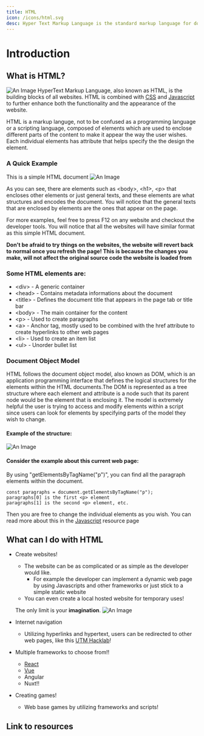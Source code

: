 ```yaml
---
title: HTML
icon: /icons/html.svg
desc: Hyper Text Markup Language is the standard markup language for documents designed to be displayed on web browsers!
---
```


# Introduction
<!-- <grid-1-x-2 :link="link" :img-src="img" :title="club" :desc="desc"></grid-1-x-2> -->
## What is HTML?
![An Image](https://www.edureka.co/blog/wp-content/uploads/2019/06/What-is-HTML.jpg)
HyperText Markup Language, also known as HTML, is the building blocks of all websites. HTML is combined with [CSS](../css) and [Javascript](../Javascript) to further enhance both the functionality and the appearance of the website. 

HTML is a markup languge, not to be confused as a programming language or a scripting language, composed of elements which are used to enclose different parts of the content to make it appear the way the user wishes. Each individual elements has attribute that helps specify the the design the element.

<grid-1-x-2 title="Difference between the three types of languages" reversed=true img-src="https://media.geeksforgeeks.org/wp-content/cdn-uploads/20190808164614/Programming-Language-vs-Scripting-Language-vs-Markup-Languages.png" link="https://www.geeksforgeeks.org/difference-between-programming-scripting-and-markup-languages/" desc="A quick read about the differences between the three types of languages" button="Check it out!"></grid-1-x-2>

### A Quick Example
This is a simple HTML document
![An Image](https://i.imgur.com/nmbniCJ.png)

As you can see, there are elements such as <body\>, <h1\>, <p\> that encloses other elements or just general texts, and these elements are what structures and encodes the document. You will notice that the general texts that are enclosed by elements are the ones that appear on the page. 

For more examples, feel free to press F12 on any website and checkout the developer tools. You will notice that all the websites will have similar format as this simple HTML document.

**Don't be afraid to try things on the websites, the website will revert back to normal once you refresh the page! This is because the changes you make, will not affect the original source code the website is loaded from**


### Some HTML elements are:
- <div\> -  A generic container
- <head\> - Contains metadata informations about the document
- <title\> - Defines the document title that appears in the page tab or title bar
- <body\> - The main container for the content
- <p\> - Used to create paragraphs
- <a\> - Anchor tag, mostly used to be combined with the href attribute to create hyperlinks to other web pages
- <li\> - Used to create an item list
- <ul\> - Unorder bullet list
<grid-1-x-2 title="List of HTML elements" img-src="https://encrypted-tbn0.gstatic.com/images?q=tbn%3AANd9GcQRxdMM9xku_hh_fntWCgJHZFbdOu417g5ruA&usqp=CAU" link="https://developer.mozilla.org/en-US/docs/Web/HTML/Element" desc="A full list of the elements in HTML" button="Check it out!"></grid-1-x-2>


### Document Object Model
HTML follows the document object model, also known as DOM, which is an application programming interface that defines the logical structures for the elements within the HTML documents.The DOM is represented as a tree structure where each element and attribute is a node such that its parent node would be the element that is enclosing it. The model is extremely helpful the user is trying to access and modify elements within a script since users can look for elements by specifying parts of the model they wish to change.

#### Example of the structure:
![An Image](https://www.w3schools.com/js/pic_htmltree.gif)

#### Consider the example about this current web page:
By using "getElementsByTagName("p")", you can find all the paragraph elements within the document. 
```
const paragraphs = document.getElementsByTagName("p");
paragraphs[0] is the first <p> element
paragraphs[1] is the second <p> element, etc.
```
Then you are free to change the individual elements as you wish.
You can read more about this in the [Javascript](../Javascript) resource page 

## What can I do with HTML
- Create websites!
  - The website can be as complicated or as simple as the developer would like. 
    - For example the developer can implement a dynamic web page by using Javascripts and other frameworks or just stick to a simple static website
  - You can even create a local hosted website for temporary uses!

  The only limit is your **imagination**.
![An Image](https://dynomapper.com/images/5_tips_for_creating_a_great_website.jpg)
- Internet navigation
  - Utilizing hyperlinks and hypertext, users can be redirected to other web pages, like this [UTM Hacklab](../)!
- Multiple frameworks to choose from!!
  - [React](../React)
  - [Vue](../Vue)
  - Angular
  - Nuxt!!
- Creating games!
   - Web base games by utilizing frameworks and scripts!

## Link to resources
<grid-1-x-2 title="Basic tutorial of HTML" reversed=true img-src="https://www.w3.org/blog/wp-content/uploads/2019/07/logo-MDNWebDocs.png" link="https://developer.mozilla.org/en-US/docs/Web/HTML" desc="Learn HTML from basic tutorials to advance topics" button="Check it out!"></grid-1-x-2>

<grid-1-x-2 title="W3School tutorial of HTML" img-src="https://internet-salmagundi.com/wp-content/uploads/2019/03/W3-MatFrame-895x493px-Qual100.jpg" link="https://www.w3schools.com/html/" desc="Learn the basics of HTML with w3school" button="Check it out!"></grid-1-x-2>

<grid-1-x-2 title="Learn to become a Frontend Developer" reversed=true img-src="https://scrimba.com/static/art/maincover.png" link="https://scrimba.com/" desc="Become a Frontend Developer with Scrimba" button="Check it out!"></grid-1-x-2>

<grid-1-x-2 title="Learn the Document Object Model" img-src="https://miro.medium.com/max/3456/1*v9AT7ZaJc6fR2MjYljGEzg.png" link="https://developer.mozilla.org/en-US/docs/Web/API/Document_Object_Model/Introduction " button="Check it out!" desc="Become an expert on the Document Object Model!" button="Check it out!"></grid-1-x-2>

